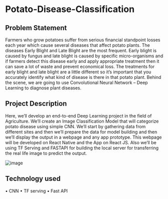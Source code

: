 # Potato-Disease-Classification

## Problem Statement 
Farmers who grow potatoes suffer from serious financial standpoint losses each year which cause several diseases that affect potato plants. The diseases Early Blight and Late Blight are the most frequent. Early blight is caused by fungus and late blight is caused by specific micro-organisms and if farmers detect this disease early and apply appropriate treatment then it can save a lot of waste and prevent economical loss. The treatments for early blight and late blight are a little different so it’s important that you accurately identify what kind of disease is there in that potato plant. Behind the scene, we are going to use Convolutional Neural Network – Deep Learning to diagnose plant diseases.

## Project Description
Here, we’ll develop an end-to-end Deep Learning project in the field of Agriculture. We’ll create an Image Classification Model that will categorize potato disease using simple CNN. We’ll start by gathering data from different sites and then we’ll prepare the data for model building and then we’ll display the output in a webpage and any app prototype. This webpage will be developed on React Native and the App on React JS. Also we’ll be using TF Serving and FASTAPI for building the local server for transferring the real life image to predict the output.

![image](https://user-images.githubusercontent.com/110054448/227795488-c01e72e9-22c8-4f56-9bfd-c76b6f8af673.png)

## Technology used
•	CNN
•	TF serving
•	Fast API
